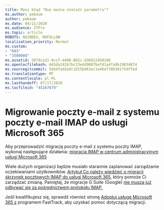 ```yaml
---
title: Masz błąd "Nie można znaleźć parametru"?
ms.author: pebaum
author: pebaum
ms.date: 04/21/2020
ms.audience: ITPro
ms.topic: article
ROBOTS: NOINDEX, NOFOLLOW
localization_priority: Normal
ms.custom:
- "683"
- "3500008"
ms.assetid: 5070ca31-9ccf-4408-865c-d36912450196
ms.openlocfilehash: 645da241b7bc33edd9087befd1a4fa9b19034874
ms.sourcegitcommit: 5eb4fad2edc1d15b961ec1e46ef78b39175dffed
ms.translationtype: MT
ms.contentlocale: pl-PL
ms.lasthandoff: 07/17/2020
ms.locfileid: "45167679"
---
```

# <a name="migrating-email-from-imap-email-system-to-microsoft-365"></a>Migrowanie poczty e-mail z systemu poczty e-mail IMAP do usługi Microsoft 365

Aby przeprowadzić migrację poczty e-mail z systemu poczty IMAP, wykonaj następujące działania: [migracja IMAP w centrum administracyjnym usługi Microsoft 365](https://docs.microsoft.com/Exchange/mailbox-migration/migrating-imap-mailboxes/imap-migration-in-the-admin-center)
  
Wiele dużych organizacji będzie musiało starannie zaplanować zarządzanie oczekiwaniami użytkowników. [Artykuł Co należy wiedzieć o migracji skrzynek pocztowych IMAP do usługi Microsoft 365,](https://docs.microsoft.com/Exchange/mailbox-migration/migrating-imap-mailboxes/migrating-imap-mailboxes) który pomoże Ci zarządzać zmianą. Pamiętaj, że migracje G Suite (Google) [nie muszą już odbywać się za pośrednictwem protokołu IMAP.](https://docs.microsoft.com/Exchange/mailbox-migration/perform-g-suite-migration)

Jeśli kwalifikujesz się, sprawdź również stronę [Adoptuj usługę Microsoft 365 z](https://www.microsoft.com/fasttrack/microsoft-365/office-365) programem FastTrack, aby uzyskać pomoc dotyczącą migracji.
  
